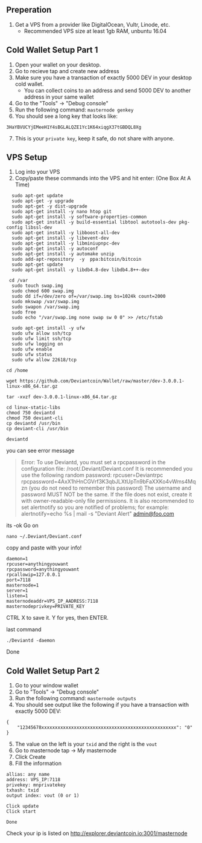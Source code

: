 ## Preperation

1. Get a VPS from a provider like DigitalOcean, Vultr, Linode, etc. 
   - Recommended VPS size at least 1gb RAM, unbuntu 16.04    


## Cold Wallet Setup Part 1

1. Open your wallet on your desktop.
2. Go to recieve tap and create new address
3. Make sure you have a transaction of exactly 5000 DEV in your desktop cold wallet.
    * You can collect coins to an address and send 5000 DEV to another address in your same wallet
4. Go to the "Tools" -> "Debug console"
5. Run the following command: `masternode genkey`
6. You should see a long key that looks like:
```
3HaYBVUCYjEMeeH1Y4sBGLALQZE1Yc1K64xiqgX37tGBDQL8Xg
```  

7. This is your `private key`, keep it safe, do not share with anyone.



## VPS Setup

1. Log into your VPS   
2. Copy/paste these commands into the VPS and hit enter: (One Box At A Time)
```
  sudo apt-get update
  sudo apt-get -y upgrade
  sudo apt-get -y dist-upgrade
  sudo apt-get install -y nano htop git
  sudo apt-get install -y software-properties-common
  sudo apt-get install -y build-essential libtool autotools-dev pkg-config libssl-dev
  sudo apt-get install -y libboost-all-dev
  sudo apt-get install -y libevent-dev
  sudo apt-get install -y libminiupnpc-dev
  sudo apt-get install -y autoconf
  sudo apt-get install -y automake unzip
  sudo add-apt-repository  -y  ppa:bitcoin/bitcoin
  sudo apt-get update
  sudo apt-get install -y libdb4.8-dev libdb4.8++-dev
```
```
 cd /var
  sudo touch swap.img
  sudo chmod 600 swap.img
  sudo dd if=/dev/zero of=/var/swap.img bs=1024k count=2000
  sudo mkswap /var/swap.img
  sudo swapon /var/swap.img
  sudo free
  sudo echo "/var/swap.img none swap sw 0 0" >> /etc/fstab

```
```
  sudo apt-get install -y ufw
  sudo ufw allow ssh/tcp
  sudo ufw limit ssh/tcp
  sudo ufw logging on
  sudo ufw enable
  sudo ufw status
  sudo ufw allow 22618/tcp
```
```
cd /home
```
```
wget https://github.com/Deviantcoin/Wallet/raw/master/dev-3.0.0.1-linux-x86_64.tar.gz
```
```
tar -xvzf dev-3.0.0.1-linux-x86_64.tar.gz
```
```
cd linux-static-libs
chmod 750 deviantd
chmod 750 deviant-cli
cp deviantd /usr/bin
cp deviant-cli /usr/bin
```
```
deviantd
```
you can see error message

>Error: To use Deviantd, you must set a rpcpassword in the configuration file:
>/root/.Deviant/Deviant.conf
>It is recommended you use the following random password:
>rpcuser=Deviantrpc
>rpcpassword=4AxX1hHnCGVrf3K3qbJLXtUpTn9bFaXXKo4vWms4Mqzn
>(you do not need to remember this password)
>The username and password MUST NOT be the same.
>If the file does not exist, create it with owner-readable-only file permissions.
>It is also recommended to set alertnotify so you are notified of problems;
>for example: alertnotify=echo %s | mail -s "Deviant Alert" admin@foo.com

its -ok
Go on

```
nano ~/.Deviant/Deviant.conf
```

copy and paste with your info!

```
daemon=1
rpcuser=anythingyouwant
rpcpassword=anythingyouwant
rpcallowip=127.0.0.1
port=7118
masternode=1
server=1
listen=1
masternodeaddr=VPS_IP_AADRESS:7118
masternodeprivkey=PRIVATE_KEY
```

CTRL X to save it. Y for yes, then ENTER.

last command
```
./Deviantd -daemon
```
Done

## Cold Wallet Setup Part 2 

1. Go to your window wallet   
2. Go to "Tools" -> "Debug console"
3. Run the following command: `masternode outputs`
4. You should see output like the following if you have a transaction with exactly 5000 DEV:
```
{
    "12345678xxxxxxxxxxxxxxxxxxxxxxxxxxxxxxxxxxxxxxxxxxxxxxxxxx": "0"
}
```
5. The value on the left is your `txid` and the right is the `vout`
6. Go to masternode tap -> My masternode
7. Click Create
8. Fill the information
```
allias: any name
address: VPS_IP:7118
privekey: mnprivatekey
txhash: txid
output index: vout (0 or 1)

Click update
Click start

Done
```
Check your ip is listed on http://explorer.deviantcoin.io:3001/masternode 


